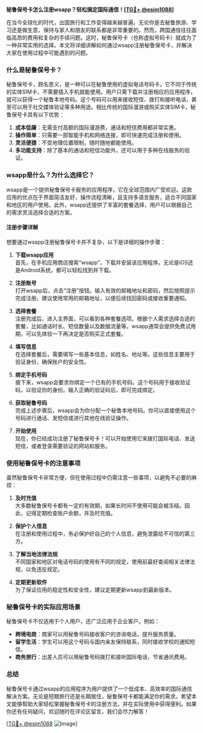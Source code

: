 **秘鲁保号卡怎么注册wsapp？轻松搞定国际通信！[[TG💪+ @esim1088](https://t.me/s/esim1088)]**

在当今全球化的时代，出国旅行和工作变得越来越普遍。无论你是去秘鲁旅游、学习还是做生意，保持与家人和朋友的联系都是非常重要的。然而，跨国通信往往面临高昂的费用和复杂的手续问题。这时，秘鲁保号卡（也称虚拟号码卡）就成为了一种非常实用的选择。本文将详细讲解如何通过wsapp注册秘鲁保号卡，并解决大家在使用过程中可能遇到的问题。

### 什么是秘鲁保号卡？

秘鲁保号卡，顾名思义，是一种可以在秘鲁使用的虚拟电话号码卡。它不同于传统的实体SIM卡，不需要插入手机就能使用。用户只需下载并注册相应的应用程序，就可以获得一个秘鲁本地号码。这个号码可以用来接收短信、拨打和接听电话，甚至可以用于社交媒体验证等多种用途。相比传统的国际漫游或购买实体SIM卡，秘鲁保号卡具有以下优势：

1. **成本低廉**：无需支付高额的国际漫游费，通话和短信费用都非常实惠。
2. **操作简单**：只需要一部智能手机和网络连接，即可快速完成注册和使用。
3. **灵活便捷**：不受地理位置限制，随时随地都能使用。
4. **多功能支持**：除了基本的通话和短信功能外，还可以用于多种在线服务的验证。

### wsapp是什么？为什么选择它？

wsapp是一个提供秘鲁保号卡服务的应用程序，它在全球范围内广受欢迎。这款应用的优点在于界面简洁友好，操作流程清晰，且支持多语言服务，适合不同国家和地区的用户使用。此外，wsapp还提供了丰富的套餐选择，用户可以根据自己的需求灵活选择合适的方案。

#### 注册步骤详解

想要通过wsapp注册秘鲁保号卡并不复杂，以下是详细的操作步骤：

1. **下载wsapp应用**  
   首先，在手机应用商店搜索“wsapp”，下载并安装该应用程序。无论是iOS还是Android系统，都可以轻松找到并下载。

2. **注册账号**  
   打开wsapp后，点击“注册”按钮。输入有效的邮箱地址和密码，然后按照提示完成注册。建议使用常用的邮箱地址，以便后续找回密码或接收重要通知。

3. **选择套餐**  
   注册完成后，进入主界面，可以看到各种套餐选项。根据个人需求选择合适的套餐，比如通话时长、短信数量以及数据流量等。wsapp通常会提供免费试用期，可以先体验一下再决定是否购买正式套餐。

4. **填写信息**  
   在选择套餐后，需要填写一些基本信息，如姓名、地址等。这些信息主要用于验证身份，确保账户的安全性。

5. **绑定手机号码**  
   接下来，wsapp会要求你绑定一个已有的手机号码。这个号码用于接收验证码，以验证你的身份。输入正确的验证码后，即可完成绑定。

6. **获取秘鲁号码**  
   完成上述步骤后，wsapp会为你分配一个秘鲁本地号码。你可以直接使用这个号码进行通话、发短信或进行其他在线验证操作。

7. **开始使用**  
   现在，你已经成功注册了秘鲁保号卡！可以开始使用它来拨打国际电话、发送短信，或者登录需要验证的网站和服务。

### 使用秘鲁保号卡的注意事项

虽然秘鲁保号卡非常方便，但在使用过程中仍需注意一些事项，以避免不必要的麻烦：

1. **及时充值**  
   大多数秘鲁保号卡都有一定的有效期，如果长时间不使用可能会被冻结。因此，记得定期检查账户余额，并及时充值。

2. **保护个人信息**  
   在注册和使用过程中，务必保护好自己的个人信息，避免泄露给不可信的第三方。

3. **了解当地法律法规**  
   不同国家和地区对电话号码的使用有不同的规定，使用前最好查阅相关法律法规，以免违反规定。

4. **定期更新软件**  
   为了保证应用的稳定性和安全性，建议定期更新wsapp到最新版本。

### 秘鲁保号卡的实际应用场景

秘鲁保号卡不仅适用于个人用户，还广泛应用于企业客户。例如：

- **跨境电商**：商家可以用秘鲁号码接收客户的咨询电话，提升服务质量。
- **留学生活**：学生可以用这个号码与国内亲友保持联系，同时接收学校的通知短信。
- **商务旅行**：出差人员可以用秘鲁号码拨打和接听国际电话，节省通讯费用。

### 总结

秘鲁保号卡通过wsapp的应用程序为用户提供了一个低成本、高效率的国际通信解决方案。无论是短期旅行还是长期居住，秘鲁保号卡都能满足你的需求。希望本文能够帮助大家轻松掌握秘鲁保号卡的注册方法，并在实际使用中获得便利。如果你还有任何疑问，欢迎随时在评论区留言，我们会尽力解答！

[[TG💪+ @esim1088](https://t.me/s/esim1088) ![Image](https://i.postimg.cc/4NQfJmqS/Snipaste-2025-05-13-00-14-12.png)]